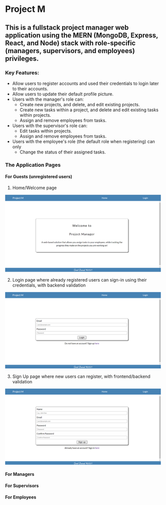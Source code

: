 # Project M
## This is a fullstack project manager web application using the MERN (MongoDB, Express, React, and Node) stack with role-specific (managers, supervisors, and employees) privileges.
### Key Features: 
* Allow users to register accounts and used their credentials to login later to their accounts.
* Allow users to update their default profile picture.
* Users with the manager's role can:
  * Create new projects, and delete, and edit existing projects.
  * Create new tasks within a project, and delete and edit existing tasks within projects.
  * Assign and remove employees from tasks.
* Users with the supervisor's role can:
  * Edit tasks within projects.
  * Assign and remove employees from tasks.
* Users with the employee's role (the default role when registering) can only
  * Change the status of their assigned tasks.

### The Application Pages
#### For Guests (unregistered users)
1. Home/Welcome page

![](https://github.com/saeddaoud/project-manager/blob/main/images/home.png)

2. Login page where already registered users can sign-in using their credentials, with backend validation
 
![](https://github.com/saeddaoud/project-manager/blob/main/images/login.png)

3. Sign Up page where new users can register, with frontend/backend validation

![](https://github.com/saeddaoud/project-manager/blob/main/images/signup.png)
#### For Managers
#### For Supervisors
#### For Employees
